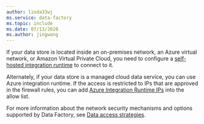 ```yaml
---
author: linda33wj
ms.service: data-factory
ms.topic: include
ms.date: 07/13/2020
ms.author: jingwang
---
```

<!--
    Separate the generic requirement on Self-hosted Integration Runtime set-up from connector articles.
-->
If your data store is located inside an on-premises network, an Azure virtual network, or Amazon Virtual Private Cloud, you need to configure a [self-hosted integration runtime](../articles/data-factory/create-self-hosted-integration-runtime.md) to connect to it.

Alternately, if your data store is a managed cloud data service, you can use Azure integration runtime. If the access is restricted to IPs that are approved in the firewall rules, you can add [Azure Integration Runtime IPs](../articles/data-factory/azure-integration-runtime-ip-addresses.md) into the allow list. 

For more information about the network security mechanisms and options supported by Data Factory, see [Data access strategies](../articles/data-factory/data-access-strategies.md).
